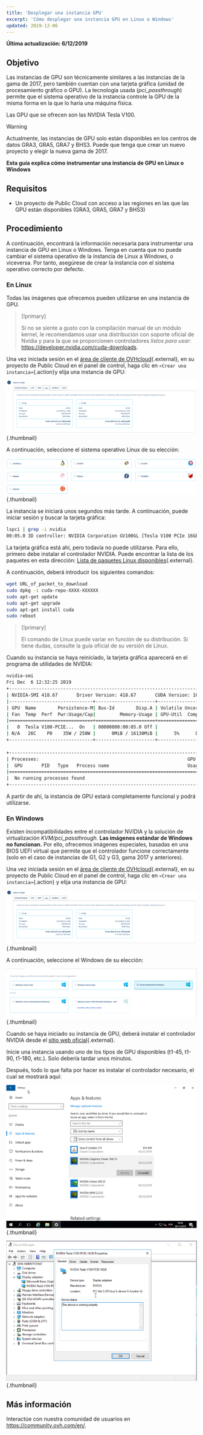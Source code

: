 ```yaml
---
title: 'Desplegar una instancia GPU'
excerpt: 'Cómo desplegar una instancia GPU en Linux o Windows'
updated: 2019-12-06
---
```


**Última actualización: 6/12/2019**

## Objetivo

Las instancias de GPU son técnicamente similares a las instancias de la gama de 2017, pero también cuentan con una tarjeta gráfica (unidad de procesamiento gráfico o GPU). La tecnología usada (*pci_passthrough*) permite que el sistema operativo de la instancia controle la GPU de la misma forma en la que lo haría una máquina física.

Las GPU que se ofrecen son las NVIDIA Tesla V100. 

> [!warning]
>
> Actualmente, las instancias de GPU solo están disponibles en los centros de datos GRA3, GRA5, GRA7 y BHS3. Puede que tenga que crear un nuevo proyecto y elegir la nueva gama de 2017. 
> 

**Esta guía explica cómo instrumentar una instancia de GPU en Linux o Windows**

## Requisitos

- Un proyecto de Public Cloud con acceso a las regiones en las que las GPU están disponibles (GRA3, GRA5, GRA7 y BHS3)

## Procedimiento

A continuación, encontrará la información necesaria para instrumentar una instancia de GPU en Linux o Windows.
Tenga en cuenta que no puede cambiar el sistema operativo de la instancia de Linux a Windows, o viceversa. Por tanto, asegúrese de crear la instancia con el sistema operativo correcto por defecto.


### En Linux

Todas las imágenes que ofrecemos pueden utilizarse en una instancia de GPU.

> [!primary]
>
> Si no se siente a gusto con la compilación manual de un módulo kernel, le recomendamos usar una distribución con soporte oficial de Nvidia y para la que se proporcionen controladores *listos para usar*: <https://developer.nvidia.com/cuda-downloads>.
> 

Una vez iniciada sesión en el [área de cliente de OVHcloud](https://ca.ovh.com/auth/?action=gotomanager&from=https://www.ovh.com/world/&ovhSubsidiary=ws){.external}, en su proyecto de Public Cloud en el panel de control, haga clic en `«Crear una instancia»`{.action}y elija una instancia de GPU:

![public-cloud](images/gpu.png){.thumbnail}

A continuación, seleccione el sistema operativo Linux de su elección:

![public-cloud](images/linuxchoice.png){.thumbnail}

La instancia se iniciará unos segundos más tarde. A continuación, puede iniciar sesión y buscar la tarjeta gráfica: 

```bash
lspci | grep -i nvidia
00:05.0 3D controller: NVIDIA Corporation GV100GL [Tesla V100 PCIe 16GB] (rev a1)
```

La tarjeta gráfica está ahí, pero todavía no puede utilizarse. Para ello, primero debe instalar el controlador NVIDIA. Puede encontrar la lista de los paquetes en esta dirección: [Lista de paquetes Linux disponibles](http://developer.download.nvidia.com/compute/cuda/repos/){.external}.

A continuación, deberá introducir los siguientes comandos:

```sh
wget URL_of_packet_to_download
sudo dpkg -i cuda-repo-XXXX-XXXXXX
sudo apt-get update
sudo apt-get upgrade
sudo apt-get install cuda
sudo reboot
```

> [!primary]
>
> El comando de Linux puede variar en función de su distribución. Si tiene dudas, consulte la guía oficial de su versión de Linux.
> 


Cuando su instancia se haya reiniciado, la tarjeta gráfica aparecerá en el programa de utilidades de NVIDIA:

```sh
nvidia-smi
Fri Dec  6 12:32:25 2019       
+-----------------------------------------------------------------------------+
| NVIDIA-SMI 418.67       Driver Version: 418.67       CUDA Version: 10.1     |
|-------------------------------+----------------------+----------------------+
| GPU  Name        Persistence-M| Bus-Id        Disp.A | Volatile Uncorr. ECC |
| Fan  Temp  Perf  Pwr:Usage/Cap|         Memory-Usage | GPU-Util  Compute M. |
|===============================+======================+======================|
|   0  Tesla V100-PCIE...  On   | 00000000:00:05.0 Off |                    0 |
| N/A   26C    P0    35W / 250W |      0MiB / 16130MiB |      5%      Default |
+-------------------------------+----------------------+----------------------+
                                                                               
+-----------------------------------------------------------------------------+
| Processes:                                                       GPU Memory |
|  GPU       PID   Type   Process name                             Usage      |
|=============================================================================|
|  No running processes found                                                 |
+-----------------------------------------------------------------------------+
```

A partir de ahí, la instancia de GPU estará completamente funcional y podrá utilizarse.


### En Windows

Existen incompatibilidades entre el controlador NVIDIA y la solución de virtualización *KVM/pci_passthrough*. **Las imágenes estándar de Windows no funcionan.**
Por ello, ofrecemos imágenes especiales, basadas en una BIOS UEFI virtual que permite que el controlador funcione correctamente (solo en el caso de instancias de G1, G2 y G3, gama 2017 y anteriores).

Una vez iniciada sesión en el [área de cliente de OVHcloud](https://ca.ovh.com/auth/?action=gotomanager&from=https://www.ovh.com/world/&ovhSubsidiary=ws){.external}, en su proyecto de Public Cloud en el panel de control, haga clic en `«Crear una instancia»`{.action} y elija una instancia de GPU:

![public-cloud](images/gpu.png){.thumbnail}

A continuación, seleccione el Windows de su elección: 

![public-cloud](images/oschoice.png){.thumbnail}

Cuando se haya iniciado su instancia de GPU, deberá instalar el controlador NVIDIA desde el [sitio web oficial](https://www.nvidia.com/Download/index.aspx){.external}.

Inicie una instancia usando uno de los tipos de GPU disponibles (t1-45, t1-90, t1-180, etc.). Solo debería tardar unos minutos.

Después, todo lo que falta por hacer es instalar el controlador necesario, el cual se mostrará aquí:

![public-cloud](images/driverson.png){.thumbnail}

![public-cloud](images/devicemanager.png){.thumbnail}


## Más información

Interactúe con nuestra comunidad de usuarios en <https://community.ovh.com/en/>.
